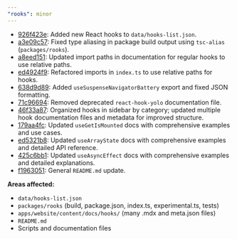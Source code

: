 ```yaml
---
"rooks": minor
---
```


- [926f423e](https://github.com/imbhargav5/rooks/commit/926f423e): Added new React hooks to `data/hooks-list.json`.
- [a3e09c57](https://github.com/imbhargav5/rooks/commit/a3e09c57): Fixed type aliasing in package build output using `tsc-alias` (`packages/rooks`).
- [a8eed151](https://github.com/imbhargav5/rooks/commit/a8eed151): Updated import paths in documentation for regular hooks to use relative paths.
- [ed4924f9](https://github.com/imbhargav5/rooks/commit/ed4924f9): Refactored imports in `index.ts` to use relative paths for hooks.
- [638d9d89](https://github.com/imbhargav5/rooks/commit/638d9d89): Added `useSuspenseNavigatorBattery` export and fixed JSON formatting.
- [71c96694](https://github.com/imbhargav5/rooks/commit/71c96694): Removed deprecated `react-hook-yolo` documentation file.
- [46f33a87](https://github.com/imbhargav5/rooks/commit/46f33a87): Organized hooks in sidebar by category; updated multiple hook documentation files and metadata for improved structure.
- [179aa4fc](https://github.com/imbhargav5/rooks/commit/179aa4fc): Updated `useGetIsMounted` docs with comprehensive examples and use cases.
- [ed5321b8](https://github.com/imbhargav5/rooks/commit/ed5321b8): Updated `useArrayState` docs with comprehensive examples and detailed API reference.
- [425c6bb1](https://github.com/imbhargav5/rooks/commit/425c6bb1): Updated `useAsyncEffect` docs with comprehensive examples and detailed explanations.
- [f1963051](https://github.com/imbhargav5/rooks/commit/f1963051): General `README.md` update.

**Areas affected:**

- `data/hooks-list.json`
- `packages/rooks` (build, package.json, index.ts, experimental.ts, tests)
- `apps/website/content/docs/hooks/` (many .mdx and meta.json files)
- `README.md`
- Scripts and documentation files
